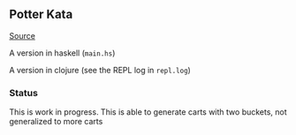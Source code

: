 ## Potter Kata

[Source](http://www.codingdojo.org/cgi-bin/index.pl?action=browse&id=KataPotter&revision=41)

A version in haskell (`main.hs`)

A version in clojure (see the REPL log in `repl.log`)

### Status

This is work in progress. This is able to generate carts with two buckets, not generalized to more carts
